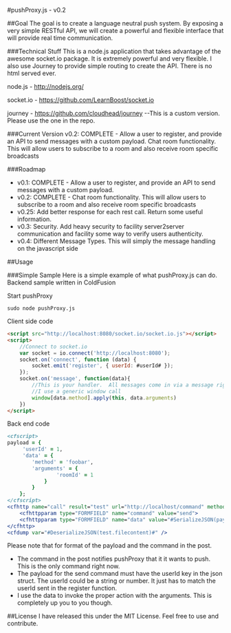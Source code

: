 #pushProxy.js - v0.2

##Goal
The goal is to create a language neutral push system.  By exposing a very simple RESTful API, we will create a powerful and flexible interface that will provide real time communication.

###Technical Stuff
This is a node.js application that takes advantage of the awesome socket.io package.  It is extremely powerful and very flexible. I also use Journey to provide simple routing to create the API.  There is no html served ever.  

node.js - http://nodejs.org/ 

socket.io - https://github.com/LearnBoost/socket.io

journey - https://github.com/cloudhead/journey --This is a custom version.  Please use the one in the repo.

 
###Current Version
v0.2: COMPLETE - Allow a user to register, and provide an API to send messages with a custom payload.
Chat room functionality.  This will allow users to subscribe to a room and also receive room specific broadcasts

###Roadmap
* v0.1: COMPLETE - Allow a user to register, and provide an API to send messages with a custom payload.
* v0.2: COMPLETE - Chat room functionality.  This will allow users to subscribe to a room and also receive room specific broadcasts
* v0.25: Add better response for each rest call.  Return some useful information.
* v0.3: Security.  Add heavy security to facility server2server communication and facility some way to verify users authenticity.
* v0.4: Different Message Types.  This will simply the message handling on the javascript side


##Usage

###Simple Sample
Here is a simple example of what pushProxy.js can do.  Backend sample written in ColdFusion

Start pushProxy

```shell
sudo node pushProxy.js
```

Client side code

```html
<script src="http://localhost:8080/socket.io/socket.io.js"></script>
<script>
    //Connect to socket.io
    var socket = io.connect('http://localhost:8080');
	socket.on('connect', function (data) {
    	socket.emit('register', { userId: #userId# });
	});
	socket.on('message', function(data){
		//This is your handler.  All messages come in via a message right now.
		//I use a generic window call
		window[data.method].apply(this, data.arguments)
	})
</script>
```

Back end code

```coldfusion
<cfscript>
payload = {
	 'userId' = 1,
	 'data' = {
	 	'method' = 'foobar',
		'arguments' = {
				'roomId' = 1
			}
	 	}
	};
</cfscript>
<cfhttp name="call" result="test" url="http://localhost/command" method="POST" port="8080" resolveurl="yes">
	<cfhttpparam type="FORMFIELD" name="command" value="send">
	<cfhttpparam type="FORMFIELD" name="data" value="#SerializeJSON(payload)#">
</cfhttp>
<cfdump var="#DeserializeJSON(test.filecontent)#" />
```

Please note that for format of the payload and the command in the post.

* The command in the post notifies pushProxy that it it wants to push.  This is the only command right now.
* The payload for the send command must have the userId key in the json struct.  The userId could be a string or number.  It just has to match the userId sent in the register function.
* I use the data to invoke the proper action with the arguments.  This is completely up you to you though.



##License
I have released this under the MIT License.  Feel free to use and contribute.
